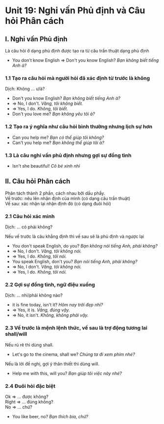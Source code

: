 # Unit 19: Nghi vấn Phủ định và Câu hỏi Phân cách


## I. Nghi vấn Phủ định
Là câu hỏi ở dạng phủ định được tạo ra từ câu trần thuật dạng phủ định
 - You don't know English => Don't you know English? *Bạn không biết tiếng Anh à?*

### 1.1 Tạo ra câu hỏi mà người hỏi đã xác định từ trước là không
Dịch: Không ... ư/à?
 - Don't you know English? *Bạn không biết tiếng Anh à?*
 - => No, I don't. *Vâng, tôi không biết.*
 - => Yes, I do. *Không, tôi biết.*
 - Don't you love me? *Bạn không yêu tôi à?*

### 1.2 Tạo ra ý nghĩa như câu hỏi bình thường nhưng lịch sự hơn

 - Can you help me? *Bạn có thể giúp tôi không?*
 - Can't you help me? *Bạn không thể giúp tôi à?*

### 1.3 Là câu nghi vấn phủ định nhưng gợi sự đồng tình

 - Isn't she beautiful! *Cô bé xinh nhỉ*


## II. Câu hỏi Phân cách

Phân tách thành 2 phần, cách nhau bởi dấu phẩy.\
Vế trước: nêu lên nhận định của mình (có dạng câu trần thuật)\
Vế sau: xác nhận lại nhận định đó (có dạng đuôi hỏi)

### 2.1 Câu hỏi xác minh
Dịch: ... có phải không?

Nếu vế trước là câu khẳng định thì vế sau sẽ là phủ định và ngược lại

 - You don't speak English, do you? *Bạn không nói tiếng Anh, phải không?*
 - => No, I don't. *Vâng, tôi không nói.*
 - => Yes, I do. *Không, tôi nói.*
 - You speak English, don't you? *Bạn nói tiếng Anh, phải không?*
 - => No, I don't. *Vâng, tôi không nói.*
 - => Yes, I do. *Không, tôi nói.*

### 2.2 Gợi sự đồng tình, ngữ điệu xuống
Dịch: ... nhỉ/phải không nào?
 - it is fine today, isn't it? *Hôm nay trời đẹp nhỉ?*
 - => Yes, it is. *Vâng, đúng vậy.*
 - => No, it isn't. *Không, không phải vậy.*

### 2.3 Vế trước là mệnh lệnh thức, vế sau là trợ động tương lai shall/will
Nếu rủ rê thì dùng shall.
 - Let's go to the cinema, shall we? *Chúng ta đi xem phim nhé?*

Nếu là lời đề nghị, gợi ý thân thiết thì dùng will.
 - Help me with this, will you? *Bạn giúp tôi việc này nhé?*


### 2.4 Đuôi hỏi đặc biệt
Ok => ... được không?\
Right => ... đúng không?\
No => ... chứ?
 - You like beer, no? *Bạn thích bia, chứ?*